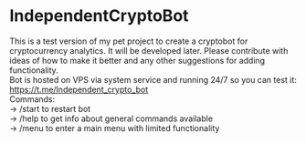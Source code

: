 # IndependentCryptoBot
This is a test version of my pet project to create a cryptobot for cryptocurrency analytics. It will be developed later. Please contribute with ideas of how to make it better and any other suggestions for adding functionality.  
Bot is hosted on VPS via system service and running 24/7 so you can test it: https://t.me/Independent_crypto_bot  
Commands:  
-> /start to restart bot  
-> /help to get info about general commands available  
-> /menu to enter a main menu with limited functionality  
